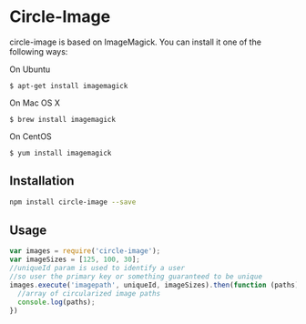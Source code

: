 Circle-Image
============

circle-image is based on ImageMagick. You can install it one of the following ways:

On Ubuntu
```
$ apt-get install imagemagick
```
On Mac OS X
```
$ brew install imagemagick
```
On CentOS
```
$ yum install imagemagick
```

## Installation

```bash
npm install circle-image --save
```

## Usage

```javascript
var images = require('circle-image');
var imageSizes = [125, 100, 30];
//uniqueId param is used to identify a user
//so user the primary key or something guaranteed to be unique
images.execute('imagepath', uniqueId, imageSizes).then(function (paths) {
  //array of circularized image paths
  console.log(paths);
})
```
